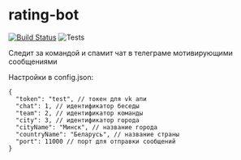 # rating-bot

[![Build Status](https://travis-ci.org/atanana/rating-bot.svg?branch=master)](https://travis-ci.org/atanana/rating-bot) ![Tests](https://github.com/atanana/rating-bot/workflows/Tests/badge.svg)

Следит за командой и спамит чат в телеграме мотивирующими сообщениями

Настройки в config.json:

    {
      "token": "test", // токен для vk апи
      "chat": 1, // идентификатор беседы
      "team": 2, // идентификатор команды
      "city": 3, // идентификатор города
      "cityName": "Минск", // название города
      "countryName": "Беларусь", // название страны
      "port": 11000 // порт для отправки сообщений
    }